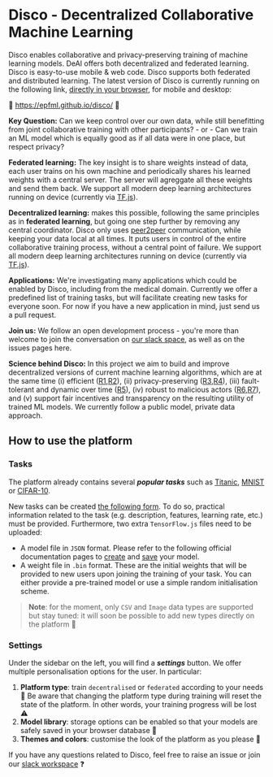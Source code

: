 # Disco - Decentralized Collaborative Machine Learning

Disco enables collaborative and privacy-preserving training of machine learning models. DeAI offers both decentralized and federated learning.
Disco is easy-to-use mobile & web code. Disco supports both federated and distributed learning. The latest version of Disco is currently running on the following link, [directly in your browser](https://epfml.github.io/disco/), for mobile and desktop:

:rocket: https://epfml.github.io/disco/ :rocket:

**Key Question:** Can we keep control over our own data, while still benefitting from joint collaborative training with other participants? - or - Can we train an ML model which is equally good as if all data were in one place, but respect privacy?

**Federated learning:** The key insight is to share weights instead of data, each user trains on his own machine and periodically shares his learned weights with a central server. The server will agreggate all these weights and send them back. 
We support all modern deep learning architectures running on device (currently via [TF.js](https://www.tensorflow.org/js)).

**Decentralized learning:** makes this possible, following the same principles as in **federated learning**, but going one step further by removing any central coordinator. Disco only uses [peer2peer](https://peerjs.com/) communication, while keeping your data local at all times. It puts users in control of the entire collaborative training process, without a central point of failure. We support all modern deep learning architectures running on device (currently via [TF.js](https://www.tensorflow.org/js)).

**Applications:** We're investigating many applications which could be enabled by Disco, including from the medical domain. Currently we offer a predefined list of training tasks, but will facilitate creating new tasks for everyone soon. For now if you have a new application in mind, just send us a pull request.

**Join us:** We follow an open development process - you're more than welcome to join the conversation on [our slack space](https://join.slack.com/t/deai-workspace/shared_invite/zt-fpsb7c9h-1M9hnbaSonZ7lAgJRTyNsw), as well as on the issues pages here.

**Science behind Disco:** In this project we aim to build and improve decentralized versions of current machine learning algorithms, which are at the same time (i) efficient ([R1](https://github.com/epfml/powergossip),[R2](https://github.com/epfml/ChocoSGD)), (ii) privacy-preserving ([R3](https://eprint.iacr.org/2017/281.pdf),[R4](https://arxiv.org/abs/2006.04747)), (iii) fault-tolerant and dynamic over time ([R5](https://arxiv.org/abs/1910.12308)), (iv) robust to malicious actors ([R6](https://arxiv.org/abs/2012.10333),[R7](https://arxiv.org/abs/2006.09365)), and (v) support fair incentives and transparency on the resulting utility of trained ML models. We currently follow a public model, private data approach.

## How to use the platform

### Tasks

The platform already contains several **_popular tasks_** such as [Titanic](https://www.kaggle.com/c/titanic), [MNIST](https://www.kaggle.com/c/digit-recognizer) or [CIFAR-10](https://www.kaggle.com/pankrzysiu/cifar10-python).

New tasks can be created [the following form](https://epfml.github.io/disco/#/task-creation-form). To do so, practical information related to the task (e.g. description, features, learning rate, etc.) must be provided. Furthermore, two extra `TensorFlow.js` files need to be uploaded:

- A model file in `JSON` format. Please refer to the following official documentation pages to [create](https://www.tensorflow.org/js/guide/models_and_layers) and [save](https://www.tensorflow.org/js/guide/save_load) your model.
- A weight file in `.bin` format. These are the initial weights that will be provided to new users upon joining the training of your task. You can either provide a pre-trained model or use a simple random initialisation scheme.

> **Note**: for the moment, only `CSV` and `Image` data types are supported but stay tuned: it will soon be possible to add new types directly on the platform :mega:

### Settings

Under the sidebar on the left, you will find a **_settings_** button. We offer multiple personalisation options for the user. In particular:

1. **Platform type**: train `decentralised` or `federated` according to your needs :rocket: Be aware that changing the platform type during training will reset the state of the platform. In other words, your training progress will be lost :warning:
2. **Model library**: storage options can be enabled so that your models are safely saved in your browser database :floppy_disk:
3. **Themes and colors**: customise the look of the platform as you please :rainbow:

If you have any questions related to Disco, feel free to raise an issue or join our [slack workspace](https://join.slack.com/t/deai-workspace/shared_invite/zt-fpsb7c9h-1M9hnbaSonZ7lAgJRTyNsw) :question:
